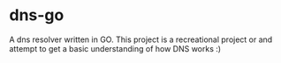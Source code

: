 # dns-go

A dns resolver written in GO.
This project is a recreational project or and attempt to get a basic understanding of how DNS works :)
